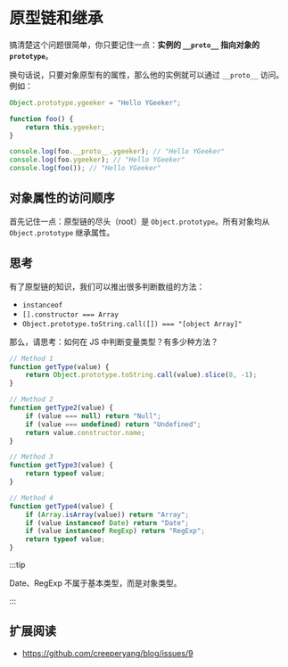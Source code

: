 # 原型链和继承

搞清楚这个问题很简单，你只要记住一点：**实例的 `__proto__` 指向对象的 `prototype`**。

换句话说，只要对象原型有的属性，那么他的实例就可以通过 `__proto__` 访问。例如：

```js
Object.prototype.ygeeker = "Hello YGeeker";

function foo() {
	return this.ygeeker;
}

console.log(foo.__proto__.ygeeker); // "Hello YGeeker"
console.log(foo.ygeeker); // "Hello YGeeker"
console.log(foo()); // "Hello YGeeker"
```

## 对象属性的访问顺序

首先记住一点：原型链的尽头（root）是 `Object.prototype`。所有对象均从 `Object.prototype` 继承属性。

## 思考

有了原型链的知识，我们可以推出很多判断数组的方法：

-   `instanceof`
-   `[].constructor === Array`
-   `Object.prototype.toString.call([]) === "[object Array]"`

那么，请思考：如何在 JS 中判断变量类型？有多少种方法？

```js
// Method 1
function getType(value) {
	return Object.prototype.toString.call(value).slice(8, -1);
}

// Method 2
function getType2(value) {
	if (value === null) return "Null";
	if (value === undefined) return "Undefined";
	return value.constructor.name;
}

// Method 3
function getType3(value) {
	return typeof value;
}

// Method 4
function getType4(value) {
	if (Array.isArray(value)) return "Array";
	if (value instanceof Date) return "Date";
	if (value instanceof RegExp) return "RegExp";
	return typeof value;
}
```

:::tip

Date、RegExp 不属于基本类型，而是对象类型。

:::

## 扩展阅读

-   https://github.com/creeperyang/blog/issues/9
